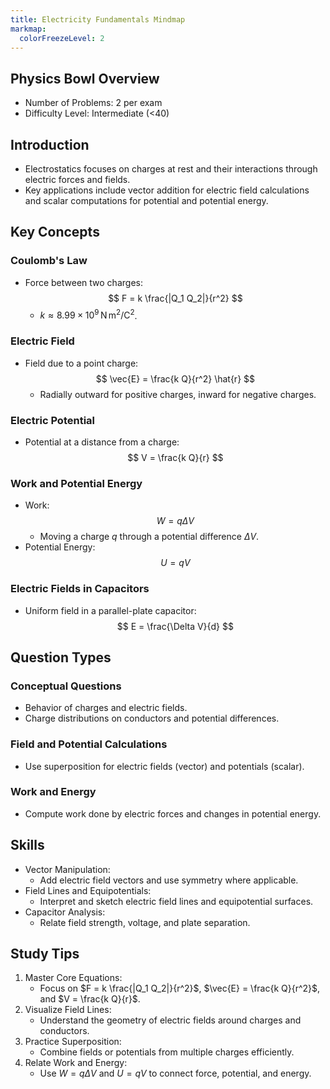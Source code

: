 ```yaml
---
title: Electricity Fundamentals Mindmap
markmap:
  colorFreezeLevel: 2
---
```


## Physics Bowl Overview

- Number of Problems: 2 per exam
- Difficulty Level: Intermediate (<40)

## Introduction

- Electrostatics focuses on charges at rest and their interactions through electric forces and fields.
- Key applications include vector addition for electric field calculations and scalar computations for potential and potential energy.

## Key Concepts

### Coulomb's Law
- Force between two charges:
  $$
  F = k \frac{|Q_1 Q_2|}{r^2}
  $$
  - $k \approx 8.99 \times 10^9 \, \mathrm{N\,m^2/C^2}$.

### Electric Field
- Field due to a point charge:
  $$
  \vec{E} = \frac{k Q}{r^2} \hat{r}
  $$
  - Radially outward for positive charges, inward for negative charges.

### Electric Potential
- Potential at a distance from a charge:
  $$
  V = \frac{k Q}{r}
  $$

### Work and Potential Energy
- Work:
  $$
  W = q \Delta V
  $$
  - Moving a charge $q$ through a potential difference $\Delta V$.
- Potential Energy:
  $$
  U = q V
  $$

### Electric Fields in Capacitors
- Uniform field in a parallel-plate capacitor:
  $$
  E = \frac{\Delta V}{d}
  $$

## Question Types

### Conceptual Questions
- Behavior of charges and electric fields.
- Charge distributions on conductors and potential differences.

### Field and Potential Calculations
- Use superposition for electric fields (vector) and potentials (scalar).

### Work and Energy
- Compute work done by electric forces and changes in potential energy.

## Skills

- Vector Manipulation:
  - Add electric field vectors and use symmetry where applicable.
- Field Lines and Equipotentials:
  - Interpret and sketch electric field lines and equipotential surfaces.
- Capacitor Analysis:
  - Relate field strength, voltage, and plate separation.

## Study Tips

1. Master Core Equations:
   - Focus on $F = k \frac{|Q_1 Q_2|}{r^2}$, $\vec{E} = \frac{k Q}{r^2}$, and $V = \frac{k Q}{r}$.
2. Visualize Field Lines:
   - Understand the geometry of electric fields around charges and conductors.
3. Practice Superposition:
   - Combine fields or potentials from multiple charges efficiently.
4. Relate Work and Energy:
   - Use $W = q \Delta V$ and $U = q V$ to connect force, potential, and energy.

